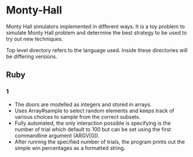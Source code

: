 Monty-Hall
==========

Monty Hall simulators implemented in different ways. It is a toy problem to simulate Monty Hall problem and determine the best strategy to be used to try out new techniques.

Top level directory refers to the language used. Inside these directories will be differing versions.

## Ruby

### 1
* The doors are modelled as integers and stored in arrays.
* Uses Array#sample to select random elements and keeps track of various choices to sample from the correct subsets.
* Fully automated, the only interaction possible is specifying is the number of trial which default to 100 but can be set using the first commandline argument (ARGV[0]).
* After running the specified number of trials, the program prints out the simple win percentages as a formatted string.
